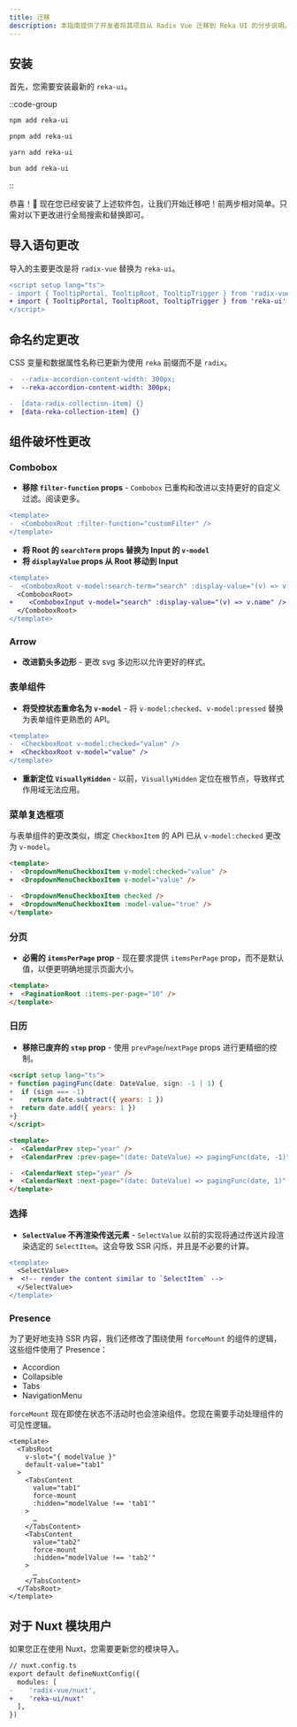 ```yaml
---
title: 迁移
description: 本指南提供了开发者将其项目从 Radix Vue 迁移到 Reka UI 的分步说明。
---
```


## 安装

首先，您需要安装最新的 `reka-ui`。

::code-group
```bash [npm]
npm add reka-ui
```
```bash [pnpm]
pnpm add reka-ui
```
```bash [yarn]
yarn add reka-ui
```
```bash [bun]
bun add reka-ui
```
::

恭喜！🎉 现在您已经安装了上述软件包，让我们开始迁移吧！前两步相对简单。只需对以下更改进行全局搜索和替换即可。

## 导入语句更改

导入的主要更改是将 `radix-vue` 替换为 `reka-ui`。

```diff
<script setup lang="ts">
- import { TooltipPortal, TooltipRoot, TooltipTrigger } from 'radix-vue'
+ import { TooltipPortal, TooltipRoot, TooltipTrigger } from 'reka-ui'
</script>
```

## 命名约定更改

CSS 变量和数据属性名称已更新为使用 `reka` 前缀而不是 `radix`。

```diff
-  --radix-accordion-content-width: 300px;
+  --reka-accordion-content-width: 300px;

-  [data-radix-collection-item] {}
+  [data-reka-collection-item] {}
```

## 组件破坏性更改

### Combobox

* **移除 `filter-function` props** - `Combobox` 已重构和改进以支持更好的自定义过滤。阅读更多。

```diff
<template>
-  <ComboboxRoot :filter-function="customFilter" />
</template>
```

* **将 Root 的 `searchTerm` props 替换为 Input 的 `v-model`**
* **将 `displayValue` props 从 Root 移动到 Input**

```diff
<template>
-  <ComboboxRoot v-model:search-term="search" :display-value="(v) => v.name" />
  <ComboboxRoot>
+    <ComboboxInput v-model="search" :display-value="(v) => v.name" />
  </ComboboxRoot>
</template>
```

### Arrow

* **改进箭头多边形** - 更改 svg 多边形以允许更好的样式。

### 表单组件

* **将受控状态重命名为 `v-model`** - 将 `v-model:checked`、`v-model:pressed` 替换为表单组件更熟悉的 API。

```diff
<template>
-  <CheckboxRoot v-model:checked="value" />
+  <CheckboxRoot v-model="value" />
</template>
```

* **重新定位 `VisuallyHidden`** - 以前，`VisuallyHidden` 定位在根节点，导致样式作用域无法应用。

### 菜单复选框项

与表单组件的更改类似，绑定 `CheckboxItem` 的 API 已从 `v-model:checked` 更改为 `v-model`。

```html
<template>
-  <DropdownMenuCheckboxItem v-model:checked="value" />
+  <DropdownMenuCheckboxItem v-model="value" />

-  <DropdownMenuCheckboxItem checked />
+  <DropdownMenuCheckboxItem :model-value="true" />
</template>
```

### 分页

* **必需的 `itemsPerPage` prop** - 现在要求提供 `itemsPerPage` prop，而不是默认值，以便更明确地提示页面大小。

```html
<template>
+  <PaginationRoot :items-per-page="10" />
</template>
```

### 日历

* **移除已废弃的 `step` prop** - 使用 `prevPage`/`nextPage` props 进行更精细的控制。

```html
<script setup lang="ts">
+ function pagingFunc(date: DateValue, sign: -1 | 1) {
+  if (sign === -1)
+    return date.subtract({ years: 1 })
+  return date.add({ years: 1 })
+}
</script>

<template>
-  <CalendarPrev step="year" />
+  <CalendarPrev :prev-page="(date: DateValue) => pagingFunc(date, -1)" />

-  <CalendarNext step="year" />
+  <CalendarNext :next-page="(date: DateValue) => pagingFunc(date, 1)" />
</template>
```

### 选择

* **`SelectValue` 不再渲染传送元素** - `SelectValue` 以前的实现将通过传送片段渲染选定的 `SelectItem`。这会导致 SSR 闪烁，并且是不必要的计算。

```diff
<template>
  <SelectValue>
+  <!-- render the content similar to `SelectItem` -->
  </SelectValue>
</template>
```

### Presence

为了更好地支持 SSR 内容，我们还修改了围绕使用 `forceMount` 的组件的逻辑，这些组件使用了 Presence：

* Accordion
* Collapsible
* Tabs
* NavigationMenu

`forceMount` 现在即使在状态不活动时也会渲染组件。您现在需要手动处理组件的可见性逻辑。

```vue
<template>
  <TabsRoot
    v-slot="{ modelValue }"
    default-value="tab1"
  >
    <TabsContent
      value="tab1"
      force-mount
      :hidden="modelValue !== 'tab1'"
    >
      …
    </TabsContent>
    <TabsContent
      value="tab2"
      force-mount
      :hidden="modelValue !== 'tab2'"
    >
      …
    </TabsContent>
  </TabsRoot>
</template>
```

## 对于 Nuxt 模块用户

如果您正在使用 Nuxt，您需要更新您的模块导入。

```diff
// nuxt.config.ts
export default defineNuxtConfig({
  modules: [
-    'radix-vue/nuxt',
+    'reka-ui/nuxt' 
  ],
})
```
